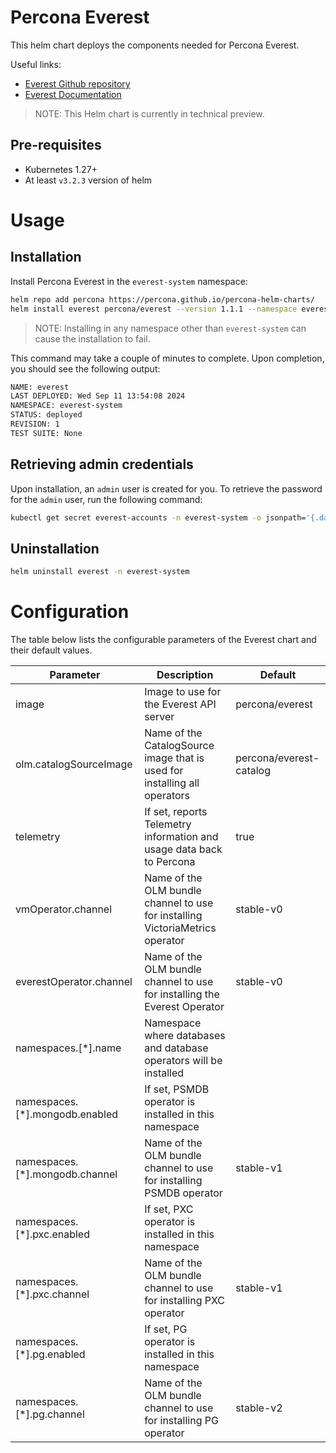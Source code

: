 # Percona Everest
This helm chart deploys the components needed for Percona Everest.

Useful links:
- [Everest Github repository](https://github.com/percona/everest)
- [Everest Documentation](https://docs.percona.com/everest/index.html)

> NOTE: This Helm chart is currently in technical preview.

## Pre-requisites
* Kubernetes 1.27+
* At least `v3.2.3` version of helm

# Usage

## Installation

Install Percona Everest in the `everest-system` namespace:
```bash
helm repo add percona https://percona.github.io/percona-helm-charts/
helm install everest percona/everest --version 1.1.1 --namespace everest-system --create-namespace
```

> NOTE: Installing in any namespace other than `everest-system` can cause the installation to fail.

This command may take a couple of minutes to complete. Upon completion, you should see the following output:
```bash
NAME: everest
LAST DEPLOYED: Wed Sep 11 13:54:08 2024
NAMESPACE: everest-system
STATUS: deployed
REVISION: 1
TEST SUITE: None
```

## Retrieving admin credentials
Upon installation, an `admin` user is created for you. To retrieve the password for the `admin` user, run the following command:
```bash
kubectl get secret everest-accounts -n everest-system -o jsonpath='{.data.users\.yaml}' | base64 --decode  | yq '.admin.passwordHash'
```

## Uninstallation
```bash
helm uninstall everest -n everest-system
```

# Configuration

The table below lists the configurable parameters of the Everest chart and their default values.

| Parameter                      | Description                                                                   | Default                 |
|--------------------------------|-------------------------------------------------------------------------------|-------------------------|
| image                          | Image to use for the Everest API server                                       | percona/everest         |
| olm.catalogSourceImage         | Name of the CatalogSource image that is used for installing all operators     | percona/everest-catalog |
| telemetry                      | If set, reports Telemetry information and usage data back to Percona          | true                    |
| vmOperator.channel             | Name of the OLM bundle channel to use for installing VictoriaMetrics operator | stable-v0               |
| everestOperator.channel        | Name of the OLM bundle channel to use for installing the Everest Operator     | stable-v0               |
| namespaces.[*].name            | Namespace where databases and database operators will be installed            |                         |
| namespaces.[*].mongodb.enabled | If set, PSMDB operator is installed in this namespace                         |                         |
| namespaces.[*].mongodb.channel | Name of the OLM bundle channel to use for installing PSMDB operator           | stable-v1               |
| namespaces.[*].pxc.enabled     | If set, PXC operator is installed in this namespace                           |                         |
| namespaces.[*].pxc.channel     | Name of the OLM bundle channel to use for installing PXC operator             | stable-v1               |
| namespaces.[*].pg.enabled      | If set, PG operator is installed in this namespace                            |                         |
| namespaces.[*].pg.channel      | Name of the OLM bundle channel to use for installing PG operator              | stable-v2               |
